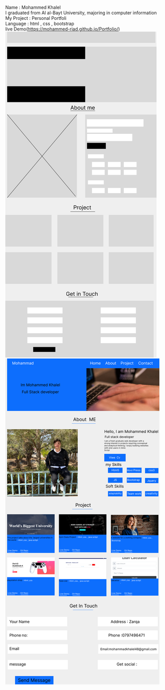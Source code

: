 Name : Mohammed Khalel<br>
I graduated from Al al-Bayt University, majoring in computer information<br>
My Project : Personal Portfoli<br>
Language : html , css , bootstrap <br>
live Demo(https://mohammed-riad.github.io/Portfolio/)
![wireframe img](./img/Untitled%20(3).png)
![mock up img](./img/Untitled%20(7).png)

